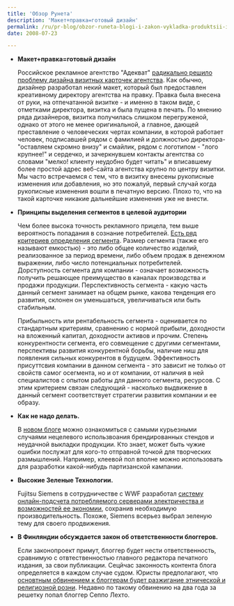 ```yaml
---
title: 'Обзор Рунета'
description: 'Макет+правка=готовый дизайн'
permalink: /ru/pr-blog/obzor-runeta-blogi-i-zakon-vykladka-produktsii-i-drugie-temy
date: 2008-07-23

---
```


<ul>
<li><strong>Макет+правка=готовый дизайн</strong>

Российское рекламное агентство "Адекват" <a href="https://www.flickr.com/photos/dailypoetics/2628551778/in/set-72057594104389710/">радикально решило проблему дизайна визитных карточек агентства</a>. Как обычно, дизайнер разработал некий макет, который был предоставлен креативному директору агентства на правку. Правка была внесена от руки, на отпечатанной визитке - и именно в таком виде, с отметками директора, визитка и была пущена в печать. По мнению ряда дизайнеров, визитка получилась слишком перегруженой, однако от этого не менее оригинальной, а главное, дающей преставление о человеческих чертах компании, в которой работает человек, подписавшей рядом с фамилией и должностью директора- "оставляем скромно внизу" и смайлик, рядом с логотипом - "лого крупнее!" и сердечко, и зачеркнувшем контакты агентства со словами "мелко! клиенту неудобно будет читать" и вписавшему более простой адрес веб-сайта агентства крупно по центру визитки. Мы часто встречаемся с тем, что в визитку внесены рукописные изменения или добавления, но это пожалуй, первый случай когда рукописные изменения вошли в печатную версию. Плохо то, что на такой карточке никакие дальнейшие изменения уже не внести.</li>
<li><strong>Принципы выделения сегментов в целевой аудитории</strong>

 Чем более высока точность рекламного прицела, тем выше вероятность попадания в сознание потребителей. <a href="https://www.advertology.ru/article63991.htm">Есть ряд критериев определения сегмента</a>. Размер сегмента (также его называют емкостью) - это либо общее количество изделий, реализованное за период времени, либо объем продаж в денежном выражении, либо число потенциальных потребителей. Дорступность сегмента для компании - означает возможность получить решающее преимущество в каналах производства и продажи продукции. Перспективность сегмента - какую часть данный сегмент занимает на общем рынке, какова тенденция его развития, склонен он уменьшаться, увеличиваться или быть стабильным.

Прибыльность или рентабельность сегмента - оценивается по стандартным критериям, сравнению с нормой прибыли, доходности на вложенный капитал, доходности активов и прочим. Степень конкурентности сегмента, его совмещение с другими сегментами, перспективы развития конкурентной борьбы, наличие ниш для появления сильных конкурентов в будущем. Эффективность присуттсвия компании в данном сегмента - это зависит не толкьо от свойств самог осегмента, но и от компании, от наличия в ней специалистов с опытом работы для данного сегмента, ресурсов. С этим критерием связан следующий - насколько выдвижение в данный сегмент соответствует стратегии развития компании и ее образу.</li>
<li><strong>Как не надо делать.

</strong> В <a href="https://proposm.livejournal.com">новом блоге</a> можно ознакомиться с самыми курьезными случаями нецелевого использвоания брендированных стендов и неудачной выкладки продукции. Кто знает, может быть чужие ошибки послужат для кого-то отправной точкой для творческих размышлений. Например, клеевой пол вполне можно использовать для разработки какой-нибудь партизанской кампании.</li>
<li><strong>Высокие Зеленые Технологии.

</strong>Fujitsu Siemens в сотрудничестве с WWF разработал <a href="https://www.fujitsu-siemens.com/rl/products/flash/bladeframe/greenitcalc/index_en.html">систему онлайн-подсчета потребляемого серверами электричества и возможностей ее экономии</a>, сохранив необходимую производительность. Похоже, Siemens всерьез выбрал зеленую тему для своего продвижения. </li>
<li><strong>В Финляндии обсуждается закон об ответственности блоггеров. </strong>

Если законопроект примут, блоггер будет нести ответственность, сравнимую с отвтественностью главного редактора печатного издания, за свои публикации. Сецйчас законность контента блога определяется в каждом случае судом. Юристы предполагают, что <a href="https://www.cnews.ru/news/top/index.shtml?2008/07/22/309093">основтным обвинением к блоггерам будет разжигание  этнической и религиозной розни</a>. Недавно по такому обвинению на два года за решетку попал блоггер Сеппо Лехто.</li>
</ul>

